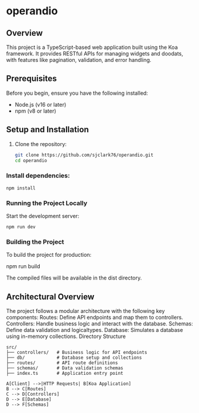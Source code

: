 # operandio

## Overview
This project is a TypeScript-based web application built using the Koa framework. It provides RESTful APIs for managing widgets and doodats, with features like pagination, validation, and error handling.

## Prerequisites
Before you begin, ensure you have the following installed:
- Node.js (v16 or later)
- npm (v8 or later)

## Setup and Installation
1. Clone the repository:
   ```bash
   git clone https://github.com/sjclark76/operandio.git
   cd operandio

### Install dependencies:


`npm install`


### Running the Project Locally
Start the development server:


`npm run dev`


### Building the Project
To build the project for production:

npm run build

The compiled files will be available in the dist directory.


## Architectural Overview
The project follows a modular architecture with the following key components:
Routes: Define API endpoints and map them to controllers.
Controllers: Handle business logic and interact with the database.
Schemas: Define data validation and logicaltypes.
Database: Simulates a database using in-memory collections.
Directory Structure
```
src/
├── controllers/   # Business logic for API endpoints
├── db/            # Database setup and collections
├── routes/        # API route definitions
├── schemas/       # Data validation schemas
├── index.ts       # Application entry point
```
```graph TD
A[Client] -->|HTTP Requests| B[Koa Application]
B --> C[Routes]
C --> D[Controllers]
D --> E[Database]
D --> F[Schemas]
```
